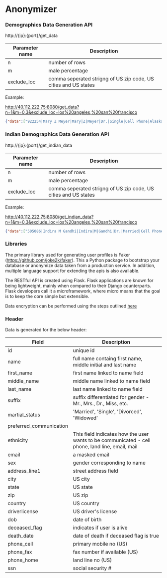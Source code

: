 # Anonymizer

### Demographics Data Generation API

http://{ip}:{port}/get_data

| Parameter name  | Description  | 
| ------ | ------------ |
|n|number of rows|
|m|male percentage|
|exclude_loc|comma seperated strigng of US zip code, US cities and US states|

Example: 

http://40.112.222.75:8080/get_data?n=1&m=0.3&exclude_loc=los%20angeles,%20san%20francisco

```json
{"data":["922254|Mary Z Meyer|Mary|Z|Meyer|Dr.|Single|Cell Phone|Alaska|georgemarilyn@hotmail.com|F|33269 Monroe Shores|Dominguezhaven|KY|93302|USA|N3856059|1982-05-06|N||710-141-8432|365-276-9662|757-260-9867|602-60-6783"],"delimiter":"|","exclusion":"los angeles, san francisco","female_n":1,"male_n":0}

```

### Indian Demographics Data Generation API

http://{ip}:{port}/get_indian_data

| Parameter name  | Description  | 
| ------ | ------------ |
|n|number of rows|
|m|male percentage|
|exclude_loc|comma seperated strigng of US zip code, US cities and US states|

Example: 

http://40.112.222.75:8080/get_indian_data?n=1&m=0.3&exclude_loc=los%20angeles,%20san%20francisco

```json
{"data":["505086|Indira M Gandhi|Indira|M|Gandhi|Dr.|Married|Cell Phone|Native|christine38@hotmail.com|F|326 Terry Roads|Lake Victoria|WV|29839|USA|J9312776|1980-04-17|N||771-222-9161|459-031-5264|241-322-9419|780-10-1466"],"delimiter":"|","exclusion":"los angeles, san francisco","female_n":1,"male_n":0}
```
### Libraries

The primary library used for generating user profiles is Faker (https://github.com/joke2k/faker). This a Python package to bootstrap your database or anonymize data taken from a production service. In addition, multiple language support for extending the apis is also available.

The RESTful API is created using Flask. Flask applications are known for being lightweight, mainly when compared to their Django counterparts. Flask developers call it a microframework, where micro means that the goal is to keep the core simple but extensible. 

Data encryption can be performed using the steps outlined [here](https://github.com/Marlabs1/Analytics-Mithun/blob/master/flask_encryption.md)

### Header

Data is generated for the below header:

| Field  | Description  | 
| ------ | ------------ |
|id|unique id|
|name|full name containg first name, middle initial and last name|
|first_name|first name linked to name field|
|middle_name|middle name linked to name field|
|last_name|last name linked to name field|
|suffix|suffix differentiated for gender - Mr., Mrs., Dr., Miss, etc.|
|martial_status|'Married', 'Single', 'Divorced', 'Widowed'|
|preferred_communication|
|ethnicity|This field indicates how the user wants to be communicated - cell phone, land line, email, mail|
|email|a masked email|
|sex|gender corresponding to name|
|address_line1|street address field|
|city|US city|
|state|US state|
|zip|US zip|
|country|US country|
|driverlicense|US driver's license|
|dob|date of birth|
|deceased_flag|indicates if user is alive|
|death_date|date of death if deceased flag is true|
|phone_cell|primary mobile no (US)|
|phone_fax|fax number if available (US)|
|phone_home|land line no (US)|
|ssn|social security #|
